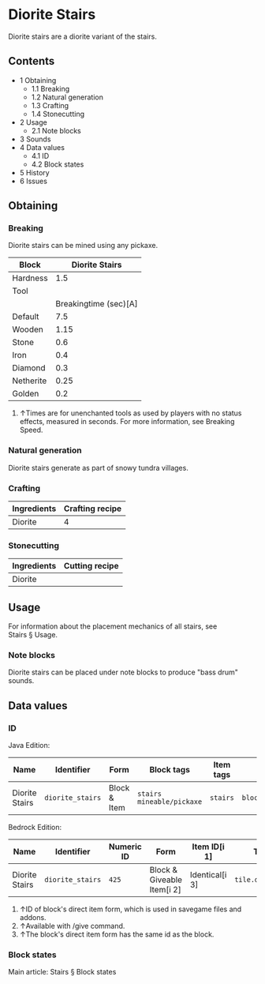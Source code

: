 # Diorite Stairs
Diorite stairs are a diorite variant of the stairs.

## Contents
- 1 Obtaining
	- 1.1 Breaking
	- 1.2 Natural generation
	- 1.3 Crafting
	- 1.4 Stonecutting
- 2 Usage
	- 2.1 Note blocks
- 3 Sounds
- 4 Data values
	- 4.1 ID
	- 4.2 Block states
- 5 History
- 6 Issues

## Obtaining
### Breaking
Diorite stairs can be mined using any pickaxe.

| Block     | Diorite Stairs        |
|-----------|-----------------------|
| Hardness  | 1.5                   |
| Tool      |                       |
|           | Breakingtime (sec)[A] |
| Default   | 7.5                   |
| Wooden    | 1.15                  |
| Stone     | 0.6                   |
| Iron      | 0.4                   |
| Diamond   | 0.3                   |
| Netherite | 0.25                  |
| Golden    | 0.2                   |

1. ↑Times are for unenchanted tools as used by players with no status effects, measured in seconds. For more information, see Breaking Speed.

### Natural generation
Diorite stairs generate as part of snowy tundra villages.

### Crafting
| Ingredients | Crafting recipe |
|-------------|-----------------|
| Diorite     | 4               |

### Stonecutting
| Ingredients | Cutting recipe |
|-------------|----------------|
| Diorite     |                |

## Usage
For information about the placement mechanics of all stairs, see Stairs § Usage.

### Note blocks
Diorite stairs can be placed under note blocks to produce "bass drum" sounds.

## Data values
### ID
Java Edition:

| Name           | Identifier       | Form         | Block tags                      | Item tags | Translation key                  |
|----------------|------------------|--------------|---------------------------------|-----------|----------------------------------|
| Diorite Stairs | `diorite_stairs` | Block & Item | `stairs`<br/>`mineable/pickaxe` | `stairs`  | `block.minecraft.diorite_stairs` |

Bedrock Edition:

| Name           | Identifier       | Numeric ID | Form                       | Item ID[i 1]   | Translation key            |
|----------------|------------------|------------|----------------------------|----------------|----------------------------|
| Diorite Stairs | `diorite_stairs` | `425`      | Block & Giveable Item[i 2] | Identical[i 3] | `tile.diorite_stairs.name` |

1. ↑ID of block's direct item form, which is used in savegame files and addons.
2. ↑Available with /give command.
3. ↑The block's direct item form has the same id as the block.

### Block states
Main article: Stairs § Block states

